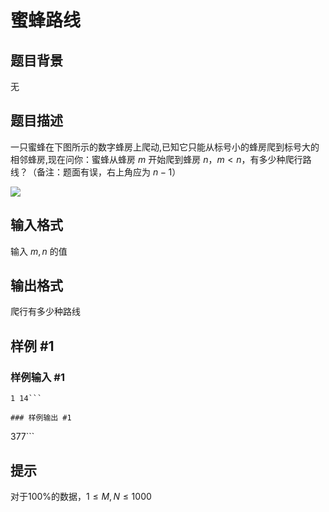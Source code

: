# 蜜蜂路线

## 题目背景

无

## 题目描述

一只蜜蜂在下图所示的数字蜂房上爬动,已知它只能从标号小的蜂房爬到标号大的相邻蜂房,现在问你：蜜蜂从蜂房 $m$ 开始爬到蜂房 $n$，$m<n$，有多少种爬行路线？（备注：题面有误，右上角应为 $n-1$）

![](https://cdn.luogu.com.cn/upload/pic/1575.png)


## 输入格式

输入 $m,n$ 的值


## 输出格式

爬行有多少种路线


## 样例 #1

### 样例输入 #1
```
1 14```

### 样例输出 #1

```
377```

## 提示

对于100%的数据，$1 \le M,N\le 1000$

